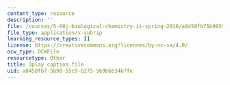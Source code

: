 ```yaml
---
content_type: resource
description: ''
file: /courses/5-08j-biological-chemistry-ii-spring-2016/a8458fb75b9855c9b275569b6b34b7fe_046HoQGN5F4.vtt
file_type: application/x-subrip
learning_resource_types: []
license: https://creativecommons.org/licenses/by-nc-sa/4.0/
ocw_type: OCWFile
resourcetype: Other
title: 3play caption file
uid: a8458fb7-5b98-55c9-b275-569b6b34b7fe
---
```

